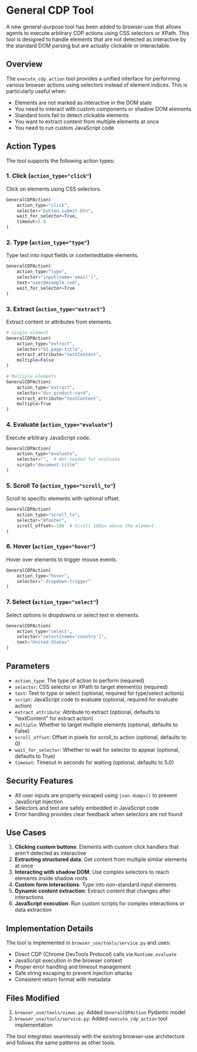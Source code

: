 # General CDP Tool

A new general-purpose tool has been added to browser-use that allows agents to execute arbitrary CDP actions using CSS selectors or XPath. This tool is designed to handle elements that are not detected as interactive by the standard DOM parsing but are actually clickable or interactable.

## Overview

The `execute_cdp_action` tool provides a unified interface for performing various browser actions using selectors instead of element indices. This is particularly useful when:

- Elements are not marked as interactive in the DOM state
- You need to interact with custom components or shadow DOM elements
- Standard tools fail to detect clickable elements
- You want to extract content from multiple elements at once
- You need to run custom JavaScript code

## Action Types

The tool supports the following action types:

### 1. Click (`action_type="click"`)
Click on elements using CSS selectors.
```python
GeneralCDPAction(
    action_type="click",
    selector="button.submit-btn",
    wait_for_selector=True,
    timeout=5.0
)
```

### 2. Type (`action_type="type"`)
Type text into input fields or contenteditable elements.
```python
GeneralCDPAction(
    action_type="type",
    selector="input[name='email']",
    text="user@example.com",
    wait_for_selector=True
)
```

### 3. Extract (`action_type="extract"`)
Extract content or attributes from elements.
```python
# Single element
GeneralCDPAction(
    action_type="extract",
    selector="h1.page-title",
    extract_attribute="textContent",
    multiple=False
)

# Multiple elements
GeneralCDPAction(
    action_type="extract",
    selector="div.product-card",
    extract_attribute="textContent",
    multiple=True
)
```

### 4. Evaluate (`action_type="evaluate"`)
Execute arbitrary JavaScript code.
```python
GeneralCDPAction(
    action_type="evaluate",
    selector="",  # Not needed for evaluate
    script="document.title"
)
```

### 5. Scroll To (`action_type="scroll_to"`)
Scroll to specific elements with optional offset.
```python
GeneralCDPAction(
    action_type="scroll_to",
    selector="#footer",
    scroll_offset=-100  # Scroll 100px above the element
)
```

### 6. Hover (`action_type="hover"`)
Hover over elements to trigger mouse events.
```python
GeneralCDPAction(
    action_type="hover",
    selector=".dropdown-trigger"
)
```

### 7. Select (`action_type="select"`)
Select options in dropdowns or select text in elements.
```python
GeneralCDPAction(
    action_type="select",
    selector="select[name='country']",
    text="United States"
)
```

## Parameters

- `action_type`: The type of action to perform (required)
- `selector`: CSS selector or XPath to target element(s) (required)
- `text`: Text to type or select (optional, required for type/select actions)
- `script`: JavaScript code to evaluate (optional, required for evaluate action)
- `extract_attribute`: Attribute to extract (optional, defaults to "textContent" for extract action)
- `multiple`: Whether to target multiple elements (optional, defaults to False)
- `scroll_offset`: Offset in pixels for scroll_to action (optional, defaults to 0)
- `wait_for_selector`: Whether to wait for selector to appear (optional, defaults to True)
- `timeout`: Timeout in seconds for waiting (optional, defaults to 5.0)

## Security Features

- All user inputs are properly escaped using `json.dumps()` to prevent JavaScript injection
- Selectors and text are safely embedded in JavaScript code
- Error handling provides clear feedback when selectors are not found

## Use Cases

1. **Clicking custom buttons**: Elements with custom click handlers that aren't detected as interactive
2. **Extracting structured data**: Get content from multiple similar elements at once
3. **Interacting with shadow DOM**: Use complex selectors to reach elements inside shadow roots
4. **Custom form interactions**: Type into non-standard input elements
5. **Dynamic content extraction**: Extract content that changes after interactions
6. **JavaScript execution**: Run custom scripts for complex interactions or data extraction

## Implementation Details

The tool is implemented in `browser_use/tools/service.py` and uses:
- Direct CDP (Chrome DevTools Protocol) calls via `Runtime.evaluate`
- JavaScript execution in the browser context
- Proper error handling and timeout management
- Safe string escaping to prevent injection attacks
- Consistent return format with metadata

## Files Modified

1. `browser_use/tools/views.py`: Added `GeneralCDPAction` Pydantic model
2. `browser_use/tools/service.py`: Added `execute_cdp_action` tool implementation

The tool integrates seamlessly with the existing browser-use architecture and follows the same patterns as other tools.